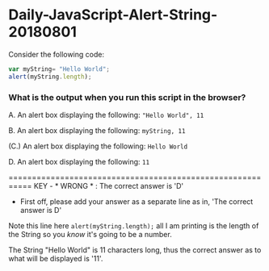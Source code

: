 # Daily-JavaScript-Alert-String-20180801


Consider the following code:
```javascript
var myString= "Hello World";
alert(myString.length);
```

### What is the output when you run this script in the browser?
A. An alert box displaying the following: ```"Hello World", 11```

B. An alert box displaying the following: ```myString, 11```

(C.) An alert box displaying the following: ```Hello World```

D. An alert box displaying the following: ```11```


===========================================================
KEY - * WRONG * : The correct answer is 'D'

* First off, please add your answer as a separate line as in, 'The correct answer is D'

Note this line here ```alert(myString.length);``` all I am printing is the length of the String so you *know* it's going to be a number.

The String "Hello World" is 11 characters long, thus the correct answer as to what will be displayed is '11'.


